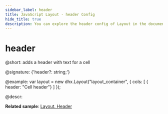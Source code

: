 ```yaml
---
sidebar_label: header
title: JavaScript Layout - header Config 
hide_title: true
description: You can explore the header config of Layout in the documentation of the DHTMLX JavaScript UI library. Browse developer guides and API reference, try out code examples and live demos, and download a free 30-day evaluation version of DHTMLX Suite 7.
---
```

 
# header

@short: adds a header with text for a cell

@signature: {'header?: string;'}

@example:
var layout = new dhx.Layout("layout_container", {
    cols: [
      { header: "Cell header"}
    ]
});

@descr:

**Related sample**: [Layout. Header](https://snippet.dhtmlx.com/bxqnzesl)

[comment]: # (@relatedapi: layout/api/cell/layout_cell_headerheight_config.md layout/api/cell/layout_cell_headericon_config.md layout/api/cell/layout_cell_headerimage_config.md)

[comment]: # (@related: layout/init.md#initialize-layout layout/cell_configuration.md#height-of-a-header-cell)
